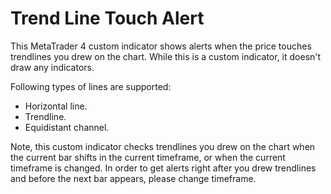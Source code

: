 # Trend Line Touch Alert

This MetaTrader 4 custom indicator
shows alerts when the price touches trendlines you drew on the chart.
While this is a custom indicator,
it doesn't draw any indicators.

Following types of lines are supported:
* Horizontal line.
* Trendline.
* Equidistant channel.

Note, this custom indicator checks trendlines you drew on the chart
when the current bar shifts in the current timeframe,
or when the current timeframe is changed.
In order to get alerts right after you drew trendlines and before the next bar appears,
please change timeframe.
